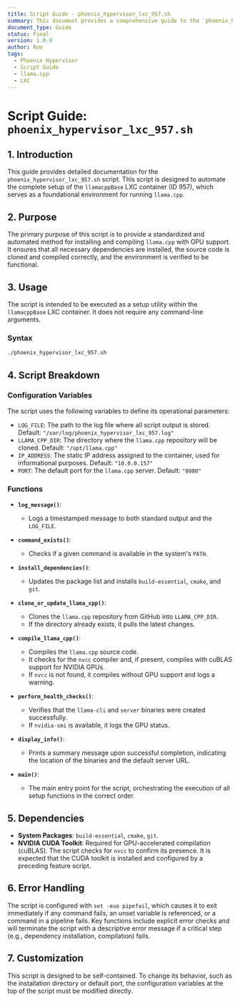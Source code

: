 ```yaml
---
title: Script Guide - phoenix_hypervisor_lxc_957.sh
summary: This document provides a comprehensive guide to the `phoenix_hypervisor_lxc_957.sh` script, detailing its purpose, usage, and functionality for setting up the llamacppBase container.
document_type: Guide
status: Final
version: 1.0.0
author: Roo
tags:
  - Phoenix Hypervisor
  - Script Guide
  - llama.cpp
  - LXC
---
```


# Script Guide: `phoenix_hypervisor_lxc_957.sh`

## 1. Introduction

This guide provides detailed documentation for the `phoenix_hypervisor_lxc_957.sh` script. This script is designed to automate the complete setup of the `llamacppBase` LXC container (ID 957), which serves as a foundational environment for running `llama.cpp`.

## 2. Purpose

The primary purpose of this script is to provide a standardized and automated method for installing and compiling `llama.cpp` with GPU support. It ensures that all necessary dependencies are installed, the source code is cloned and compiled correctly, and the environment is verified to be functional.

## 3. Usage

The script is intended to be executed as a setup utility within the `llamacppBase` LXC container. It does not require any command-line arguments.

### Syntax

```bash
./phoenix_hypervisor_lxc_957.sh
```

## 4. Script Breakdown

### Configuration Variables

The script uses the following variables to define its operational parameters:

*   `LOG_FILE`: The path to the log file where all script output is stored. Default: `"/var/log/phoenix_hypervisor_lxc_957.log"`
*   `LLAMA_CPP_DIR`: The directory where the `llama.cpp` repository will be cloned. Default: `"/opt/llama.cpp"`
*   `IP_ADDRESS`: The static IP address assigned to the container, used for informational purposes. Default: `"10.0.0.157"`
*   `PORT`: The default port for the `llama.cpp` server. Default: `"8080"`

### Functions

*   **`log_message()`**:
    *   Logs a timestamped message to both standard output and the `LOG_FILE`.

*   **`command_exists()`**:
    *   Checks if a given command is available in the system's `PATH`.

*   **`install_dependencies()`**:
    *   Updates the package list and installs `build-essential`, `cmake`, and `git`.

*   **`clone_or_update_llama_cpp()`**:
    *   Clones the `llama.cpp` repository from GitHub into `LLAMA_CPP_DIR`.
    *   If the directory already exists, it pulls the latest changes.

*   **`compile_llama_cpp()`**:
    *   Compiles the `llama.cpp` source code.
    *   It checks for the `nvcc` compiler and, if present, compiles with cuBLAS support for NVIDIA GPUs.
    *   If `nvcc` is not found, it compiles without GPU support and logs a warning.

*   **`perform_health_checks()`**:
    *   Verifies that the `llama-cli` and `server` binaries were created successfully.
    *   If `nvidia-smi` is available, it logs the GPU status.

*   **`display_info()`**:
    *   Prints a summary message upon successful completion, indicating the location of the binaries and the default server URL.

*   **`main()`**:
    *   The main entry point for the script, orchestrating the execution of all setup functions in the correct order.

## 5. Dependencies

*   **System Packages**: `build-essential`, `cmake`, `git`.
*   **NVIDIA CUDA Toolkit**: Required for GPU-accelerated compilation (cuBLAS). The script checks for `nvcc` to confirm its presence. It is expected that the CUDA toolkit is installed and configured by a preceding feature script.

## 6. Error Handling

The script is configured with `set -euo pipefail`, which causes it to exit immediately if any command fails, an unset variable is referenced, or a command in a pipeline fails. Key functions include explicit error checks and will terminate the script with a descriptive error message if a critical step (e.g., dependency installation, compilation) fails.

## 7. Customization

This script is designed to be self-contained. To change its behavior, such as the installation directory or default port, the configuration variables at the top of the script must be modified directly.
